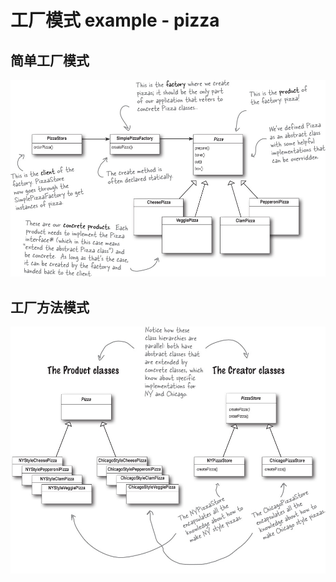 # 工厂模式 example - pizza

## 简单工厂模式

![simple factory pizza](../image/04_factory_pizza_simple.jpg)

## 工厂方法模式

![factory method pizza](../image/04_factory_pizza_method.jpg)
